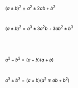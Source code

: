 $(a \pm b)^2 = a^2 \pm 2ab + b^2$

<Br>

$(a \pm b)^3 = a^3 \pm 3a^2b + 3ab^2 \pm b^3$

<Br><Br><Br>

$a^2 - b^2 = (a - b)(a + b)$

<Br>

$a^3 \pm b^3 = (a \pm b)(a^2 \mp ab + b^2)$